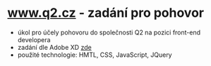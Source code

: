 # www.q2.cz - zadání pro pohovor

- úkol pro účely pohovoru do společnosti Q2 na pozici front-end developera
- zadání dle Adobe XD [zde](https://xd.adobe.com/view/54ef6a19-1ee0-4165-ba71-e077c2ebea7c-01bc/specs/)
- použité technologie: HMTL, CSS, JavaScript, JQuery